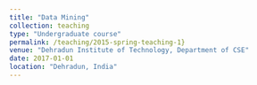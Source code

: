 ```yaml
---
title: "Data Mining"
collection: teaching
type: "Undergraduate course"
permalink: /teaching/2015-spring-teaching-1}
venue: "Dehradun Institute of Technology, Department of CSE"
date: 2017-01-01
location: "Dehradun, India"
---
```


